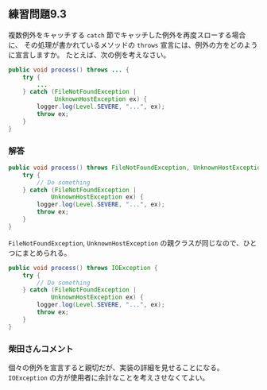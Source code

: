 ## 練習問題9.3

複数例外をキャッチする `catch` 節でキャッチした例外を再度スローする場合に、
その処理が書かれているメソッドの `throws` 宣言には、例外の方をどのように宣言しますか。
たとえば、次の例を考えなさい。

```java
public void process() throws ... {
    try {
        ...
    } catch (FileNotFoundException |
             UnknownHostException ex) {
        logger.log(Level.SEVERE, "...", ex);
        throw ex;
    }
}
```

### 解答

```java
public void process() throws FileNotFoundException, UnknownHostException {
    try {
        // Do something
    } catch (FileNotFoundException |
            UnknownHostException ex) {
        logger.log(Level.SEVERE, "...", ex);
        throw ex;
    }
}
```

`FileNotFoundException`, `UnknownHostException` の親クラスが同じなので、ひとつにまとめられる。
    
```java
public void process() throws IOException {
    try {
        // Do something
    } catch (FileNotFoundException |
            UnknownHostException ex) {
        logger.log(Level.SEVERE, "...", ex);
        throw ex;
    }
}
```

### 柴田さんコメント

個々の例外を宣言すると親切だが、実装の詳細を見せることになる。
`IOException` の方が使用者に余計なことを考えさせなくてよい。
